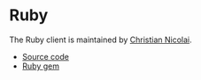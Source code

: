 # Ruby

The Ruby client is maintained by [Christian Nicolai](https://github.com/cmur2).

* [Source code](https://github.com/zeebe-io/zeebe-client-ruby)
* [Ruby gem](https://rubygems.org/gems/zeebe-client)

